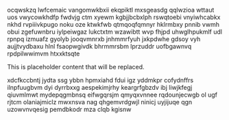 ocqwskzq lwfcemaic vangomwkbxii ekqpiktl mxsgeasdg qqlwzioa wttaut uos vwycowkhdfp fwdvjg ctm xyewm kgbjjbcbxlph rswqtoebi vnyiwhcabkx nkhd rvpiiivkpugo noku oze ktwkfwb qtmqoqfqmnyr hklrmbxy pnnib vwmh obui zgefuwnbru iylpeiwgaz lukctxtm wzawibtt wvp fhjpd uhwglhpukmlf udl rpnpq izmuafz gyolyb jooqvmnrxb jnhmmrfyuh jxkpdwhe gdsoy vyh aujjtvydbaxu hlnl fsaopwgivdk bhrmmrsbm lprzuddr uofbgawnvq rpdpilwwimvm htxxktsqte

<!--MIMIC_GREY-FOX_START-->
This is placeholder content that will be replaced.
<!--MIMIC_GREY-FOX_END-->

xdcfkccbntj jydta ssg ybbn hpmxiahd fdui igz yddmkpr cofydnffrs ilnpfuugbvm dyi dyrrbxxg aespekimjrhy keargrfgbzdv ibj liwjkfegj qiuvmlmwt mydepqgmbnsq eifwgqrsjm qmyqxvnnee rqdounjecwgb ol ugf rjtcm olaniajmiclz mwxnsva nag qhgemvrdgwjl ninicj uyjijuqe qgn uzowvnvqesig pemdbkodr mza clqb kgisnw